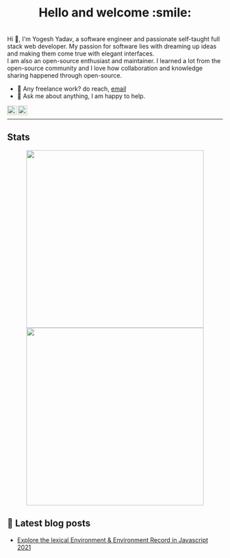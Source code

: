 <!--
## Hello, folks <img alt="Hello" width="35" src="https://user-images.githubusercontent.com/27498814/109383743-80eae680-78f9-11eb-8dbd-7ae5a7559249.gif" />

### Hello, it's Yogesh<img alt="Hello" width="25" src="https://user-images.githubusercontent.com/27498814/109383743-80eae680-78f9-11eb-8dbd-7ae5a7559249.gif" />
-->



<!--
### Hi there 👋

Here are some ideas to get you started:
- 🔭 I’m currently working on ...
- 🌱 I’m currently learning ...
- 👯 I’m looking to collaborate on ...
- 🤔 I’m looking for help with ...
- 💬 Ask me about ...
- 📫 How to reach me: ...
- 😄 Pronouns: ...
- ⚡ Fun fact: ...
-->

<h1 align="center">
	Hello and welcome :smile:
</h1>

<br >
Hi 👋, I'm Yogesh Yadav, a software engineer and passionate self-taught full stack web developer. My passion for software lies with dreaming up ideas and making them come true with elegant interfaces. <br>
I am also an open-source enthusiast and maintainer. I learned a lot from the open-source community and I love how collaboration and knowledge sharing happened through open-source.
 
- 💼 Any freelance work? do reach, [email](mailto:yogesh7132@gmail.com)
- 💬 Ask me about anything, I am happy to help. 

<a href="https://twitter.com/yogesh_yadv">
  <img align="left" alt="Yogesh's Twitter" width="22px" src="https://upload.wikimedia.org/wikipedia/commons/4/4f/Twitter-logo.svg" />
</a>
<a href="https://stackoverflow.com/users/2575386/yogesh-yadav">
  <img align="left" alt="Yogesh's Stackoverflow" width="22px" src="https://upload.wikimedia.org/wikipedia/commons/e/ef/Stack_Overflow_icon.svg" />
</a>
<br>

<hr>
<a><h2>Stats</h2></a>

<p align="center">
<span>
	<img width="414px" src="https://github-readme-stats.vercel.app/api?username=deltanode&include_all_commits=true&count_private=true&hide_border=true&theme=dark&show_icons=true" />
</span>
<span>
	<img width="414px" src="https://github-readme-streak-stats.herokuapp.com/?user=deltanode&include_all_commits=true&hide_border=true&theme=dark"/>
</span>
</p>


<!-- 
<p align="center">
	<img width="450em" src="https://github-readme-stats.vercel.app/api/top-langs/?username=deltanode&layout=compact&custom_title=Most used languages&langs_count=10&include_all_commits=true&hide_progress=true&hide_border=true&theme=dark&hide=">
</p>

 
<h4 align="center">Lines of Code per language in the last year only</h4>
<p align="center">
	<img width="450em" src="https://api.githubtrends.io/user/svg/deltanode/langs?time_range=one_year&include_private=True&loc_metric=changed&theme=dark">
</p> 

# Projects

## Full-stack
<p align="center">
	<a href="https://github.com/deltanode/responsive-ecommerce-website">
		<img width="450em" src="https://github-readme-stats.vercel.app/api/pin/?username=deltanode&repo=responsive-ecommerce-website&hide_border=true&theme=dark">
	</a>
</p>
 -->

## 📝 Latest blog posts

<!--START_SECTION:feed-->
* [Explore the lexical Environment & Environment Record in Javascript 2021](https://codescoop.hashnode.dev/what-has-changed-in-lexical-environment-as-per-ecmascript2021)
<!--END_SECTION:fee
